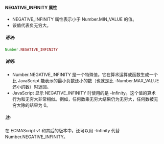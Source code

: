 #### NEGATIVE_INFINITY 属性

  - NEGATIVE_INFINITY 属性表示小于 Number.MIN_VALUE 的值。
  - 该值代表负无穷大。

##### 语法:

  ```javascript
  Number.NEGATIVE_INFINITY
  ```

##### 说明:

  - Number.NEGATIVE_INFINITY 是一个特殊值，它在算术运算或函数生成一个比 JavaScript 能表示的最小负数还小的数（也就是比 -Number.MAX_VALUE 还小的数）时返回。
  - JavaScript 显示 NEGATIVE_INFINITY 时使用的是 -Infinity。这个值的算术行为和无穷大非常相似。例如，任何数乘无穷大结果仍为无穷大，任何数被无穷大除的结果为 0。

##### 注:

  在 ECMAScript v1 和其后的版本中，还可以用 -Infinity 代替 Number.NEGATIVE_INFINITY。
